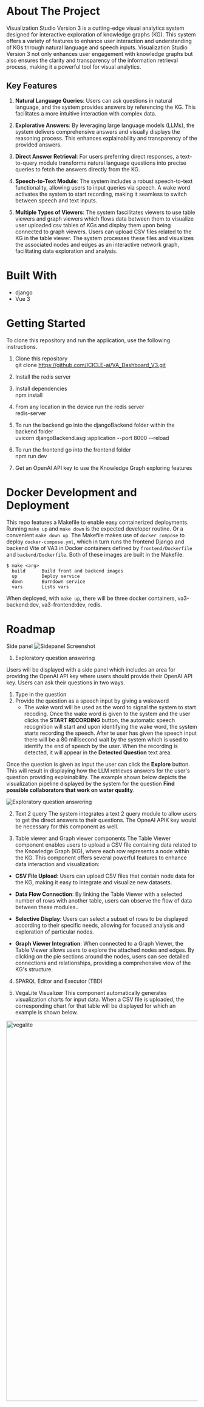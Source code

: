 # About The Project

Visualization Studio Version 3 is a cutting-edge visual analytics system designed for interactive exploration of knowledge graphs (KG). This system offers a variety of features to enhance user interaction and understanding of KGs through natural language and speech inputs. Visualization Studio Version 3 not only enhances user engagement with knowledge graphs but also ensures the clarity and transparency of the information retrieval process, making it a powerful tool for visual analytics.

## Key Features
1. **Natural Language Queries**: Users can ask questions in natural language, and the system provides answers by referencing the KG. This facilitates a more intuitive interaction with complex data.

2. **Explorative Answers**: By leveraging large language models (LLMs), the system delivers comprehensive answers and visually displays the reasoning process. This enhances explainability and transparency of the provided answers.

3. **Direct Answer Retrieval**: For users preferring direct responses, a text-to-query module transforms natural language questions into precise queries to fetch the answers directly from the KG.

4. **Speech-to-Text Module**: The system includes a robust speech-to-text functionality, allowing users to input queries via speech. A wake word activates the system to start recording, making it seamless to switch between speech and text inputs.

5. **Multiple Types of Viewers**: The system fascilitates viewers to use table viewers and graph viewers which flows data between them to visualize user uploaded csv tables of KGs and display them upon being connected to graph viewers. Users can upload CSV files related to the KG in the table viewer. The system processes these files and visualizes the associated nodes and edges as an interactive network graph, facilitating data exploration and analysis.


# Built With
- django
- Vue 3



# Getting Started
To clone this repository and run the application, use the following instructions.

1. Clone this repository <br/>
git clone https://github.com/ICICLE-ai/VA_Dashboard_V3.git

2. Install the redis server

3. Install dependencies  <br/>
npm install

4. From any location in the device run the redis server  <br/>
redis-server

5. To run the backend go into the djangoBackend folder within the backend folder  <br/>
uvicorn djangoBackend.asgi:application --port 8000 --reload

6. To run the frontend go into the frontend folder  <br/>
npm run dev

7. Get an OpenAI API key to use the Knowledge Graph exploring features


# Docker Development and Deployment
This repo features a Makefile to enable easy containerized deployments. Running `make up` and `make down` is the expected developer routine. Or a convenient `make down up`.  The Makefile makes use of `docker compose` to deploy `docker-compose.yml`, which in turn runs the frontend Django and backend Vite of VA3 in Docker containers defined by `frontend/Dockerfile` and `backend/Dockerfile`. Both of these images are built in the Makefile.
```
$ make <arg>
  build      Build front and backend images
  up         Deploy service
  down       Burndown service
  vars       Lists vars
```
When deployed, with `make up`, there will be three docker containers, va3-backend:dev, va3-frontend:dev, redis.


# Roadmap
Side panel
![Sidepanel Screenshot](https://github.com/user-attachments/assets/be7d018d-b95d-4d6a-b300-5980f40fa295)

1. Exploratory question answering

Users will be displayed with a side panel which includes an area for providng the OpenAI API key where users should provide their OpenAI API key. 
Users can ask their questions in two ways.
 1. Type in the question
 2. Provide the question as a speech input by giving a wakeword
    - The wake word will be used as the word to signal the system to start recoding. Once the wake word is given to the system and the user clicks the **START RECORDING** button, the automatic speech recognition will start and upon identifying the wake word, the system starts recording the speech. After te user has given the speech input there will be a 80 millisecond wait by the system which is used to identify the end of speech by the user. When the recording is detected, it will appear in the **Detected Question** text area.
   
Once the question is given as input the user can click the **Explore** button. This will result in displaying how the LLM retrieves answers for the user's question providing explainability.
The example shown below depicts the visualization pipeline displayed by the system for the question **Find possible collaborators that work on water quality**.

![Exploratory question answering](https://github.com/user-attachments/assets/65769b57-2bf6-4471-91cd-a2c0a4a4b595)


2. Text 2 query
The system integrates a text 2 query module to allow users to get the direct answers to their questions. The OpneAI APIK key would be necessary for this component as well.



3. Table viewer and Graph viewer components
The Table Viewer component enables users to upload a CSV file containing data related to the Knowledge Graph (KG), where each row represents a node within the KG. This component offers several powerful features to enhance data interaction and visualization:

- **CSV File Upload**: Users can upload CSV files that contain node data for the KG, making it easy to integrate and visualize new datasets.

- **Data Flow Connection**: By linking the Table Viewer with a selected number of rows with another table, users can observe the flow of data between these modules..

- **Selective Display**: Users can select a subset of rows to be displayed according to their specific needs, allowing for focused analysis and exploration of particular nodes.

- **Graph Viewer Integration**: When connected to a Graph Viewer, the Table Viewer allows users to explore the attached nodes and edges. By clicking on the pie sections around the nodes, users can see detailed connections and relationships, providing a comprehensive view of the KG's structure.



4. SPARQL Editor and Executor (TBD)

5. VegaLite Visualizer
This component automatically generates visualization charts for input data. When a CSV file is uploaded, the corresponding chart for that table will be displayed for which an example is shown below.
<img width="1001" alt="vegalite" src="https://github.com/user-attachments/assets/3e924617-bb46-4ea5-af16-dec08617bf3d">

